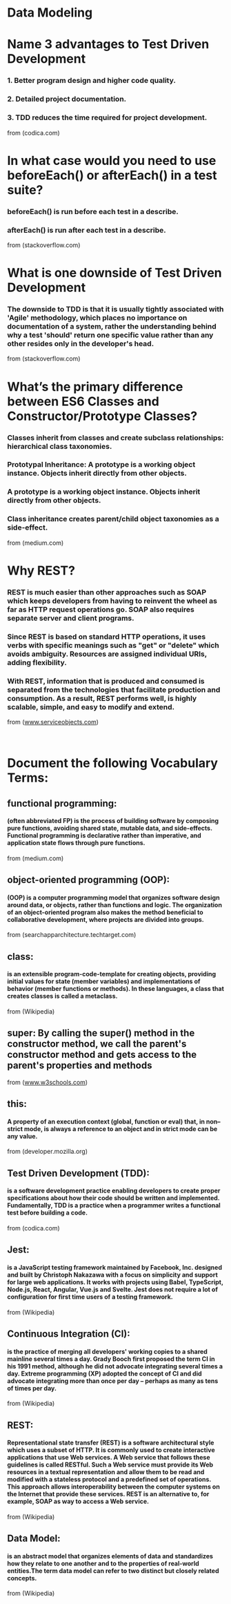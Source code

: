 # **Data Modeling**

# Name 3 advantages to Test Driven Development
### 1. Better program design and higher code quality.
### 2. Detailed project documentation.
### 3. TDD reduces the time required for project development.
from (codica.com)

# In what case would you need to use beforeEach() or afterEach() in a test suite?
### beforeEach() is run before each test in a describe.
### afterEach()  is run after each test in a describe.
from (stackoverflow.com)

# What is one downside of Test Driven Development
### The downside to TDD is that it is usually tightly associated with 'Agile' methodology, which places no importance on documentation of a system, rather the understanding behind why a test 'should' return one specific value rather than any other resides only in the developer's head.
from (stackoverflow.com)

# What’s the primary difference between ES6 Classes and Constructor/Prototype Classes?
### Classes inherit from classes and create subclass relationships: hierarchical class taxonomies.
### Prototypal Inheritance: A prototype is a working object instance. Objects inherit directly from other objects.
### A prototype is a working object instance. Objects inherit directly from other objects.
### Class inheritance creates parent/child object taxonomies as a side-effect.
from (medium.com)

# Why REST?
### REST is much easier than other approaches such as SOAP which keeps developers from having to reinvent the wheel as far as HTTP request operations go. SOAP also requires separate server and client programs.
### Since REST is based on standard HTTP operations, it uses verbs with specific meanings such as "get" or "delete" which avoids ambiguity. Resources are assigned individual URIs, adding flexibility.
### With REST, information that is produced and consumed is separated from the technologies that facilitate production and consumption. As a result, REST performs well, is highly scalable, simple, and easy to modify and extend.
from (www.serviceobjects.com)

<br>

# Document the following Vocabulary Terms:

## functional programming:
#### (often abbreviated FP) is the process of building software by composing pure functions, avoiding shared state, mutable data, and side-effects. Functional programming is declarative rather than imperative, and application state flows through pure functions.
from (medium.com)

## object-oriented programming (OOP):
#### (OOP) is a computer programming model that organizes software design around data, or objects, rather than functions and logic. The organization of an object-oriented program also makes the method beneficial to collaborative development, where projects are divided into groups.
from (searchapparchitecture.techtarget.com)

## class:
#### is an extensible program-code-template for creating objects, providing initial values for state (member variables) and implementations of behavior (member functions or methods). In these languages, a class that creates classes is called a metaclass.
from (Wikipedia)

## super: By calling the super() method in the constructor method, we call the parent's constructor method and gets access to the parent's properties and methods
from (www.w3schools.com)

## this:
#### A property of an execution context (global, function or eval) that, in non–strict mode, is always a reference to an object and in strict mode can be any value.
from (developer.mozilla.org)

## Test Driven Development (TDD):
#### is a software development practice enabling developers to create proper specifications about how their code should be written and implemented. Fundamentally, TDD is a practice when a programmer writes a functional test before building a code.
from (codica.com)

## Jest:
#### is a JavaScript testing framework maintained by Facebook, Inc. designed and built by Christoph Nakazawa with a focus on simplicity and support for large web applications. It works with projects using Babel, TypeScript, Node.js, React, Angular, Vue.js and Svelte. Jest does not require a lot of configuration for first time users of a testing framework.
from (Wikipedia)

## Continuous Integration (CI):
#### is the practice of merging all developers' working copies to a shared mainline several times a day. Grady Booch first proposed the term CI in his 1991 method, although he did not advocate integrating several times a day. Extreme programming (XP) adopted the concept of CI and did advocate integrating more than once per day – perhaps as many as tens of times per day.
from (Wikipedia)

## REST:
#### Representational state transfer (REST) is a software architectural style which uses a subset of HTTP. It is commonly used to create interactive applications that use Web services. A Web service that follows these guidelines is called RESTful. Such a Web service must provide its Web resources in a textual representation and allow them to be read and modified with a stateless protocol and a predefined set of operations. This approach allows interoperability between the computer systems on the Internet that provide these services. REST is an alternative to, for example, SOAP as way to access a Web service.
from (Wikipedia)

## Data Model:
#### is an abstract model that organizes elements of data and standardizes how they relate to one another and to the properties of real-world entities.The term data model can refer to two distinct but closely related concepts.
from (Wikipedia)
